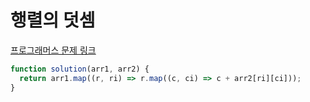 # 행렬의 덧셈

[프로그래머스 문제 링크](https://programmers.co.kr/learn/courses/30/lessons/12950)

```javascript
function solution(arr1, arr2) {
  return arr1.map((r, ri) => r.map((c, ci) => c + arr2[ri][ci]));
}
```
